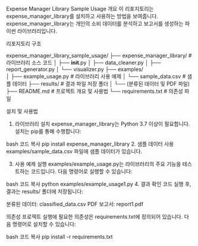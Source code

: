 Expense Manager Library Sample Usage
개요
이 리포지토리는 expense_manager_library를 설치하고 사용하는 방법을 보여줍니다. expense_manager_library는 개인의 소비 데이터를 분석하고 보고서를 생성하는 파이썬 라이브러리입니다. 

리포지토리 구조

expense_manager_library_sample_usage/
├── expense_manager_library/    # 라이브러리 소스 코드
│   ├── __init__.py
│   ├── data_cleaner.py
│   ├── report_generator.py
│   └── visualizer.py
├── examples/                   
│   ├── example_usage.py        # 라이브러리 사용 예제
│   └── sample_data.csv         # 샘플 데이터
├── results/                    # 결과 파일 저장 폴더
│   └── (분류된 데이터 및 PDF 파일)
├── README.md                   # 프로젝트 개요 및 사용법
└── requirements.txt            # 의존성 파일

설치 및 사용법
1. 라이브러리 설치
expense_manager_library는 Python 3.7 이상이 필요합니다. 설치는 pip를 통해 수행합니다:

bash
코드 복사
pip install expense_manager_library
2. 샘플 데이터 사용
examples/sample_data.csv 파일에 샘플 데이터가 있습니다. 

3. 사용 예제 실행
examples/example_usage.py는 라이브러리의 주요 기능을 테스트하는 코드입니다. 다음 명령어로 실행할 수 있습니다:

bash
코드 복사
python examples/example_usage1.py
4. 결과 확인
코드 실행 후, 결과는 results/ 폴더에 저장됩니다:

분류된 데이터: classified_data.csv
PDF 보고서: report1.pdf

의존성
프로젝트 실행에 필요한 의존성은 requirements.txt에 정의되어 있습니다. 다음 명령어로 설치할 수 있습니다:

bash
코드 복사
pip install -r requirements.txt
